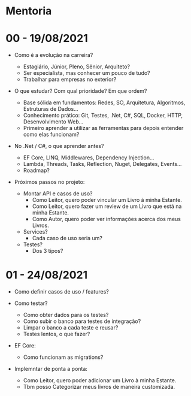 # Mentoria

# 00 - 19/08/2021

- Como é a evolução na carreira?
    - Estagiário, Júnior, Pleno, Sênior, Arquiteto?
    - Ser especialista, mas conhecer um pouco de tudo?
    - Trabalhar para empresas no exterior?

- O que estudar? Com qual prioridade? Em que ordem?
    - Base sólida em fundamentos: Redes, SO, Arquitetura, Algoritmos, Estruturas de Dados...
    - Conhecimento prático: Git, Testes, .Net, C#, SQL, Docker, HTTP, Desenvolvimento Web...
    - Primeiro aprender a utilizar as ferramentas para depois entender como elas funcionam?

- No .Net / C#, o que aprender antes?
    - EF Core, LINQ, Middlewares, Dependency Injection...
    - Lambda, Threads, Tasks, Reflection, Nuget, Delegates, Events...
    - Roadmap?

- Próximos passos no projeto:
    - Montar API e casos de uso?
        - Como Leitor, quero poder vincular um Livro à minha Estante.
        - Como Leitor, quero fazer um review de um Livro que está na minha Estante.
        - Como Autor, quero poder ver informações acerca dos meus Livros.
    - Services?
        - Cada caso de uso seria um?
    - Testes?
        - Dos 3 tipos?

# 01 - 24/08/2021

- Como definir casos de uso / features?

- Como testar?
    - Como obter dados para os testes?
    - Como subir o banco para testes de integração?
    - Limpar o banco a cada teste e reusar?
    - Testes lentos, o que fazer?

- EF Core:
    - Como funcionam as migrations?

- Implemntar de ponta a ponta:
    - Como Leitor, quero poder adicionar um Livro à minha Estante.
    - Tbm posso Categorizar meus livros de maneira customizada.
